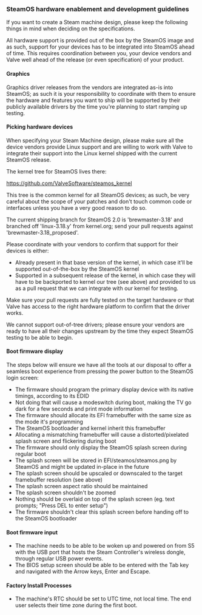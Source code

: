 ### SteamOS hardware enablement and development guidelines

If you want to create a Steam machine design, please keep the following things in mind when deciding on the specifications.

All hardware support is provided out of the box by the SteamOS image and as such, support for your devices has to be integrated into SteamOS ahead of time. This requires coordination between you, your device vendors and Valve well ahead of the release (or even specification) of your product.

#### Graphics

Graphics driver releases from the vendors are integrated as-is into SteamOS; as such it is your responsibility to coordinate with them to ensure the hardware and features you want to ship will be supported by their publicly available drivers by the time you're planning to start ramping up testing.

#### Picking hardware devices

When specifying your Steam Machine design, please make sure all the device vendors provide Linux support and are willing to work with Valve to integrate their support into the Linux kernel shipped with the current SteamOS release.

The kernel tree for SteamOS lives there:

https://github.com/ValveSoftware/steamos_kernel

This tree is the common kernel for all SteamOS devices; as such, be very careful about the scope of your patches and don't touch common code or interfaces unless you have a very good reason to do so.

The current shipping branch for SteamOS 2.0 is 'brewmaster-3.18' and branched off 'linux-3.18.y' from kernel.org; send your pull requests against 'brewmaster-3.18_proposed'.

Please coordinate with your vendors to confirm that support for their devices is either:
* Already present in that base version of the kernel, in which case it'll be supported out-of-the-box by the SteamOS kernel
* Supported in a subsequent release of the kernel, in which case they will have to be backported to kernel our tree (see above) and provided to us as a pull request that we can integrate with our kernel for testing.

Make sure your pull requests are fully tested on the target hardware or that Valve has access to the right hardware platform to confirm that the driver works.

We cannot support out-of-tree drivers; please ensure your vendors are ready to have all their changes upstream by the time they expect SteamOS testing to be able to begin.

#### Boot firmware display

The steps below will ensure we have all the tools at our disposal to offer a seamless boot experience from pressing the power button to the SteamOS login screen:

* The firmware should program the primary display device with its native timings, according to its EDID
 * Not doing that will cause a modeswitch during boot, making the TV go dark for a few seconds and print mode information
* The firmware should allocate its EFI framebuffer with the same size as the mode it's programming
 * The SteamOS bootloader and kernel inherit this framebuffer
 * Allocating a mismatching framebuffer will cause a distorted/pixelated splash screen and flickering during boot
* The firmware should only display the SteamOS splash screen during regular boot
 * The splash screen will be stored in EFI/steamos/steamos.png by SteamOS and might be updated in-place in the future
 * The splash screen should be upscaled or downscaled to the target framebuffer resolution (see above)
 * The splash screen aspect ratio should be maintained
 * The splash screen shouldn't be zoomed
 * Nothing should be overlaid on top of the splash screen (eg. text prompts; "Press DEL to enter setup")
 * The firmware shouldn't clear this splash screen before handing off to the SteamOS bootloader

#### Boot firmware input

* The machine needs to be able to be woken up and powered on from S5 with the USB port that hosts the Steam Controller's wireless dongle, through regular USB power events.
* The BIOS setup screen should be able to be entered with the Tab key and navigated with the Arrow keys, Enter and Escape.

#### Factory Install Processes

* The machine's RTC should be set to UTC time, not local time. The end user selects their time zone during the first boot. 
